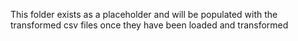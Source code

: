 This folder exists as a placeholder and will be populated with the transformed csv files once they have been loaded and transformed